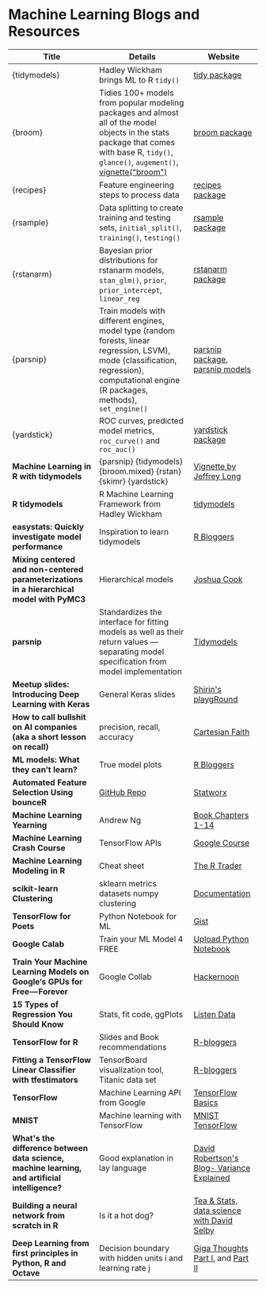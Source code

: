# Machine Learning Blogs and Resources

Title  |  Details |  Website
-------------------------------  |  ----------------------------  | ------------------------------
{tidymodels} | Hadley Wickham brings ML to R `tidy()` | [tidy package](https://www.tidymodels.org/start/models/)
{broom} | Tidies 100+ models from popular modeling packages and almost all of the model objects in the stats package that comes with base R, `tidy()`, `glance()`, `augement()`, [vignette("broom")](https://broom.tidymodels.org/articles/broom.html) | [broom package](https://broom.tidymodels.org/)
{recipes} | Feature engineering steps to process data | [recipes package](https://recipes.tidymodels.org/)
{rsample} | Data splitting to create training and testing sets, `initial_split()`, `training()`, `testing()` | [rsample package](https://rsample.tidymodels.org/)
{rstanarm} | Bayesian prior distributions for rstanarm models, `stan_glm()`, `prior`, `prior_intercept`, `linear_reg` | [rstanarm package](https://mc-stan.org/rstanarm/articles/priors.html)
{parsnip} | Train models with different engines, model type (random forests, linear regression, LSVM), mode (classification, regression), computational engine (R packages, methods), `set_engine()` | [parsnip package](https://tidymodels.github.io/parsnip/), [parsnip models](https://www.tidymodels.org/find/parsnip/)
{yardstick} | ROC curves, predicted model metrics, `roc_curve()` and `roc_auc()` | [yardstick package](https://tidymodels.github.io/yardstick/)
**Machine Learning in R with tidymodels** | {parsnip} {tidymodels} {broom.mixed} {rstan} {skimr} {yardstick} | [Vignette by Jeffrey Long](https://github.com/jeffreyCarlLong/calico-dragon/blob/master/vignettes/r_ml_tidymodels.Rmd)
**R tidymodels** | R Machine Learning Framework from Hadley Wickham | [tidymodels](https://www.tidymodels.org/start/models/)
**easystats: Quickly investigate model performance** | Inspiration to learn tidymodels | [R Bloggers](https://www.r-bloggers.com/2021/07/easystats-quickly-investigate-model-performance/)
**Mixing centered and non-centered parameterizations in a hierarchical model with PyMC3** | Hierarchical models | [Joshua Cook](https://joshuacook.netlify.app/post/mixed-parameterization-hierarchical-model/)
**parsnip** | Standardizes the interface for fitting models as well as their return values — separating model specification from model implementation | [Tidymodels](https://tidymodels.github.io/parsnip/)
**Meetup slides: Introducing Deep Learning with Keras** | General Keras slides | [Shirin's playgRound](https://shirinsplayground.netlify.com/2018/04/ruhrpy_meetup_2018_slides/)
**How to call bullshit on AI companies (aka a short lesson on recall)** | precision, recall, accuracy | [Cartesian Faith](https://cartesianfaith.com/2018/04/10/how-to-call-bullshit-on-ai-companies-aka-a-short-lesson-on-recall/)
**ML models: What they can’t learn?** | True model plots | [R Bloggers](https://www.r-bloggers.com/ml-models-what-they-cant-learn/)
**Automated Feature Selection Using bounceR** | [GitHub Repo](https://github.com/STATWORX/bounceR) | [Statworx](https://www.statworx.com/de/blog/data-science/automated-feature-selection-using-bouncer/)
**Machine Learning Yearning** | Andrew Ng | [Book Chapters 1-14](https://gallery.mailchimp.com/dc3a7ef4d750c0abfc19202a3/files/704291d2-365e-45bf-a9f5-719959dfe415/Ng_MLY01.pdf)
**Machine Learning Crash Course** | TensorFlow APIs | [Google Course](https://developers.google.com/machine-learning/crash-course/)
**Machine Learning Modeling in R** | Cheat sheet | [The R Trader](http://www.thertrader.com/wp-content/uploads/2018/03/Picture3.jpg)
**scikit-learn Clustering** | sklearn metrics datasets numpy clustering | [Documentation](http://scikit-learn.org/stable/modules/clustering.html)
**TensorFlow for Poets** | Python Notebook for ML | [Gist](https://gist.github.com/bourdakos1/817611ebfe0d72a027ced9b072ec5c87)
**Google Calab** | Train your ML Model 4 FREE | [Upload Python Notebook](https://colab.research.google.com/notebooks/welcome.ipynb)
**Train Your Machine Learning Models on Google’s GPUs for Free — Forever** | Google Collab | [Hackernoon](https://hackernoon.com/train-your-machine-learning-models-on-googles-gpus-for-free-forever-a41bd309d6ad)
**15 Types of Regression You Should Know** | Stats, fit code, ggPlots | [Listen Data](https://www.listendata.com/2018/03/regression-analysis.html)
**TensorFlow for R** | Slides and Book recommendations | [R-bloggers](https://blog.rstudio.com/2018/02/06/tensorflow-for-r/)
**Fitting a TensorFlow Linear Classifier with tfestimators** | TensorBoard visualization tool, Titanic data set | [R-bloggers](https://www.r-bloggers.com/fitting-a-tensorflow-linear-classifier-with-tfestimators/?utm_source=feedburner&utm_medium=email&utm_campaign=Feed%3A+RBloggers+%28R+bloggers%29)
**TensorFlow** | Machine Learning API from Google | [TensorFlow Basics](https://www.tensorflow.org/get_started/get_started)
**MNIST** | Machine learning with TensorFlow | [MNIST TensorFlow](https://www.tensorflow.org/get_started/mnist/beginners)
**What's the difference between data science, machine learning, and artificial intelligence?** | Good explanation in lay language | [David Robertson's Blog- Variance Explained](http://varianceexplained.org/r/ds-ml-ai/)
**Building a neural network from scratch in R** | Is it a hot dog? | [Tea & Stats, data science with David Selby](http://selbydavid.com/2018/01/09/neural-network/)
**Deep Learning from first principles in Python, R and Octave** | Decision boundary with hidden units i and learning rate j | [Giga Thoughts Part I](https://gigadom.wordpress.com/2018/01/04/deep-learning-from-basic-principles-in-python-r-and-octave-part-1/), and [Part II](https://www.r-bloggers.com/deep-learning-from-first-principles-in-python-r-and-octave-part-2/?utm_source=feedburner&utm_medium=email&utm_campaign=Feed%3A+RBloggers+%28R+bloggers%29)



